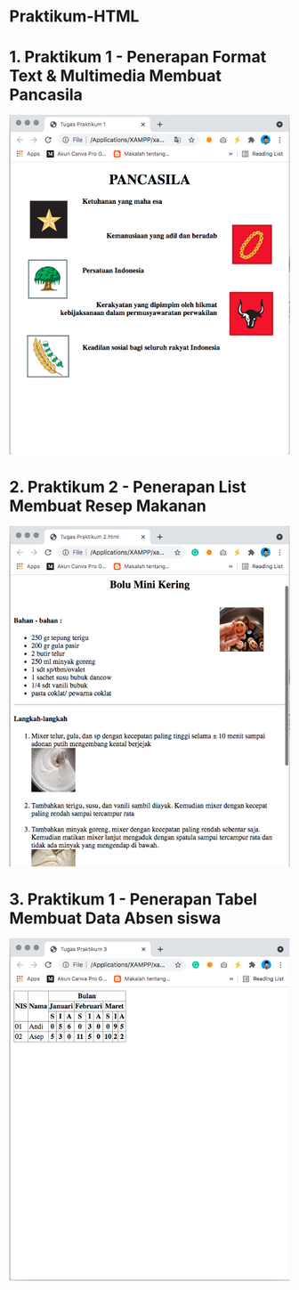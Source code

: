 # Praktikum-HTML
# 1. Praktikum 1 - Penerapan Format Text & Multimedia Membuat Pancasila
![Alt Text](https://github.com/abdlh05/Praktikum-HTML/blob/main/Praktikum%201/img%20praktikum%201.png?raw=true)
# 2. Praktikum 2 - Penerapan List Membuat Resep Makanan
![Alt Text](https://github.com/abdlh05/Praktikum-HTML/blob/main/Praktikum%202/img%20praktikum%202.png?raw=true)
# 3. Praktikum 1 - Penerapan Tabel Membuat Data Absen siswa
![Alt Text](https://github.com/abdlh05/Praktikum-HTML/blob/main/Praktikum%203/img%20praktikum%203.png?raw=true)
